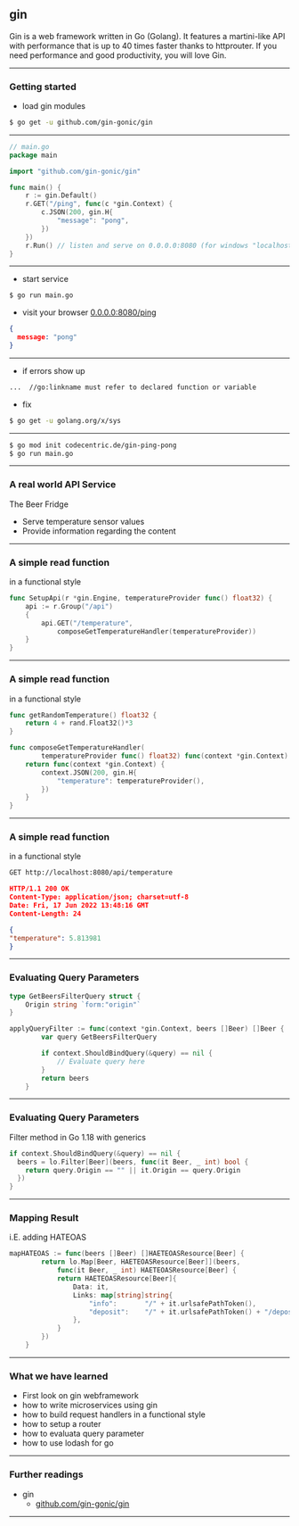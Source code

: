 ## gin

Gin is a web framework written in Go (Golang).
It features a martini-like API with performance that is up to 40 times faster thanks to httprouter.
If you need performance and good productivity, you will love Gin.

----

### Getting started

* load gin modules

```bash
$ go get -u github.com/gin-gonic/gin
```

----

```go
// main.go
package main

import "github.com/gin-gonic/gin"

func main() {
	r := gin.Default()
	r.GET("/ping", func(c *gin.Context) {
		c.JSON(200, gin.H{
			"message": "pong",
		})
	})
	r.Run() // listen and serve on 0.0.0.0:8080 (for windows "localhost:8080")
}
```

----

* start service

```bash
$ go run main.go
```

* visit your browser [0.0.0.0:8080/ping](http://0.0.0.0:8080/ping)
```json
{
  message: "pong"
}
```

----

* if errors show up

```bash
...  //go:linkname must refer to declared function or variable
```

* fix
```bash
$ go get -u golang.org/x/sys
```

----

```bash
$ go mod init codecentric.de/gin-ping-pong
$ go run main.go
```
----
### A real world API Service
The Beer Fridge

- Serve temperature sensor values
- Provide information regarding the content
----
### A simple read function
in a functional style

```go
func SetupApi(r *gin.Engine, temperatureProvider func() float32) {
    api := r.Group("/api")
    {
        api.GET("/temperature", 
			composeGetTemperatureHandler(temperatureProvider))
    }
}
```
----
### A simple read function
in a functional style

```go
func getRandomTemperature() float32 {
    return 4 + rand.Float32()*3
}

func composeGetTemperatureHandler(
	    temperatureProvider func() float32) func(context *gin.Context) {
    return func(context *gin.Context) {
        context.JSON(200, gin.H{
            "temperature": temperatureProvider(),
        })
    }
}
```
----

### A simple read function
in a functional style

```bash
GET http://localhost:8080/api/temperature
```

```json
HTTP/1.1 200 OK
Content-Type: application/json; charset=utf-8
Date: Fri, 17 Jun 2022 13:48:16 GMT
Content-Length: 24

{
"temperature": 5.813981
}
```
----
### Evaluating Query Parameters

```go
type GetBeersFilterQuery struct {
    Origin string `form:"origin"`
}

applyQueryFilter := func(context *gin.Context, beers []Beer) []Beer {
		var query GetBeersFilterQuery

		if context.ShouldBindQuery(&query) == nil {
			// Evaluate query here
		}
		return beers
	}
```
----
### Evaluating Query Parameters
Filter method in Go 1.18 with generics
```go
if context.ShouldBindQuery(&query) == nil {
  beers = lo.Filter[Beer](beers, func(it Beer, _ int) bool {
    return query.Origin == "" || it.Origin == query.Origin
  })
}
```
----
### Mapping Result
i.E. adding HATEOAS

```go
mapHATEOAS := func(beers []Beer) []HAETEOASResource[Beer] {
		return lo.Map[Beer, HAETEOASResource[Beer]](beers, 
			func(it Beer, _ int) HAETEOASResource[Beer] {
			return HAETEOASResource[Beer]{
				Data: it,
				Links: map[string]string{
					"info":       "/" + it.urlsafePathToken(),
					"deposit":    "/" + it.urlsafePathToken() + "/deposit",
				},
			}
		})
	}
```

----

### What we have learned
* First look on gin webframework
* how to write microservices using gin
* how to build request handlers in a functional style
* how to setup a router
* how to evaluata query parameter
* how to use lodash for go

----

### Further readings
* gin
  * [github.com/gin-gonic/gin](https://github.com/gin-gonic/gin)
---
